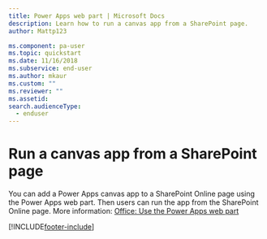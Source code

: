 ```yaml
---
title: Power Apps web part | Microsoft Docs
description: Learn how to run a canvas app from a SharePoint page.
author: Mattp123

ms.component: pa-user
ms.topic: quickstart
ms.date: 11/16/2018
ms.subservice: end-user
ms.author: mkaur
ms.custom: ""
ms.reviewer: ""
ms.assetid: 
search.audienceType: 
  - enduser
---
```


# Run a canvas app from a SharePoint page

You can add a Power Apps canvas app to a SharePoint Online page using the Power Apps web part. Then users can run the app from the SharePoint Online page. More information: [Office: Use the Power Apps web part](https://support.office.com/article/use-the-powerapps-web-part-6285f05e-e441-408a-99d7-aa688195cd1c?ui=en-US&rs=en-US&ad=US)


[!INCLUDE[footer-include](../includes/footer-banner.md)]
